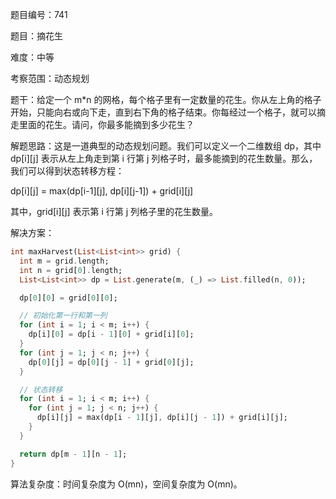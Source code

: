 题目编号：741

题目：摘花生

难度：中等

考察范围：动态规划

题干：给定一个 m*n 的网格，每个格子里有一定数量的花生。你从左上角的格子开始，只能向右或向下走，直到右下角的格子结束。你每经过一个格子，就可以摘走里面的花生。请问，你最多能摘到多少花生？

解题思路：这是一道典型的动态规划问题。我们可以定义一个二维数组 dp，其中 dp[i][j] 表示从左上角走到第 i 行第 j 列格子时，最多能摘到的花生数量。那么，我们可以得到状态转移方程：

dp[i][j] = max(dp[i-1][j], dp[i][j-1]) + grid[i][j]

其中，grid[i][j] 表示第 i 行第 j 列格子里的花生数量。

解决方案：

```dart
int maxHarvest(List<List<int>> grid) {
  int m = grid.length;
  int n = grid[0].length;
  List<List<int>> dp = List.generate(m, (_) => List.filled(n, 0));

  dp[0][0] = grid[0][0];

  // 初始化第一行和第一列
  for (int i = 1; i < m; i++) {
    dp[i][0] = dp[i - 1][0] + grid[i][0];
  }
  for (int j = 1; j < n; j++) {
    dp[0][j] = dp[0][j - 1] + grid[0][j];
  }

  // 状态转移
  for (int i = 1; i < m; i++) {
    for (int j = 1; j < n; j++) {
      dp[i][j] = max(dp[i - 1][j], dp[i][j - 1]) + grid[i][j];
    }
  }

  return dp[m - 1][n - 1];
}
```

算法复杂度：时间复杂度为 O(mn)，空间复杂度为 O(mn)。